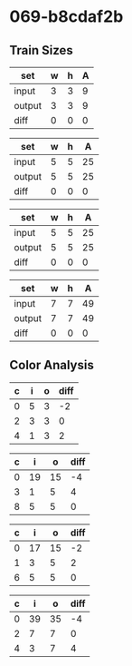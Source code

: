 # 069-b8cdaf2b
## Train Sizes

|set|w|h|A|
|---|---|---|---|
|input|3|3|9|
|output|3|3|9|
|diff|0|0|0|


|set|w|h|A|
|---|---|---|---|
|input|5|5|25|
|output|5|5|25|
|diff|0|0|0|


|set|w|h|A|
|---|---|---|---|
|input|5|5|25|
|output|5|5|25|
|diff|0|0|0|


|set|w|h|A|
|---|---|---|---|
|input|7|7|49|
|output|7|7|49|
|diff|0|0|0|


## Color Analysis

|c|i|o|diff|
|---|---|---|---|
|0|5|3|-2|
|2|3|3|0|
|4|1|3|2|


|c|i|o|diff|
|---|---|---|---|
|0|19|15|-4|
|3|1|5|4|
|8|5|5|0|


|c|i|o|diff|
|---|---|---|---|
|0|17|15|-2|
|1|3|5|2|
|6|5|5|0|


|c|i|o|diff|
|---|---|---|---|
|0|39|35|-4|
|2|7|7|0|
|4|3|7|4|

